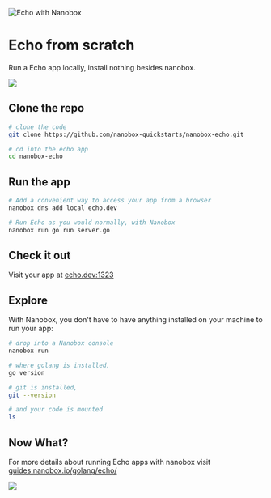 ![Echo with Nanobox](https://guides.nanobox.io/assets/quickstart-icons/echo.png)

# Echo from scratch

Run a Echo app locally, install nothing besides nanobox.

<a href="https://nanobox.io/download"><img src="https://guides.nanobox.io/assets/quickstart-icons/download.png" /></a>

## Clone the repo

```bash
# clone the code
git clone https://github.com/nanobox-quickstarts/nanobox-echo.git

# cd into the echo app
cd nanobox-echo
```

## Run the app

```bash
# Add a convenient way to access your app from a browser
nanobox dns add local echo.dev

# Run Echo as you would normally, with Nanobox
nanobox run go run server.go
```

## Check it out

Visit your app at <a href="http://echo.dev:1323" target="\_blank">echo.dev:1323</a>

## Explore
With Nanobox, you don't have to have anything installed on your machine to run your app:

```bash
# drop into a Nanobox console
nanobox run

# where golang is installed,
go version

# git is installed,
git --version

# and your code is mounted
ls
```

## Now What?
For more details about running Echo apps with nanobox visit [guides.nanobox.io/golang/echo/](https://guides.nanobox.io/golang/echo/)

<a href="https://nanobox.io"><img src="https://guides.nanobox.io/assets/quickstart-icons/footer.png" /></a>
